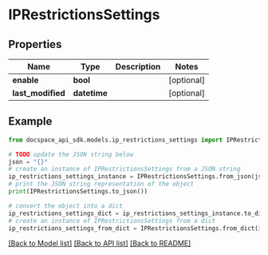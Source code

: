 # IPRestrictionsSettings

## Properties

Name | Type | Description | Notes
------------ | ------------- | ------------- | -------------
**enable** | **bool** |  | [optional] 
**last_modified** | **datetime** |  | [optional] 

## Example

```python
from docspace_api_sdk.models.ip_restrictions_settings import IPRestrictionsSettings

# TODO update the JSON string below
json = "{}"
# create an instance of IPRestrictionsSettings from a JSON string
ip_restrictions_settings_instance = IPRestrictionsSettings.from_json(json)
# print the JSON string representation of the object
print(IPRestrictionsSettings.to_json())

# convert the object into a dict
ip_restrictions_settings_dict = ip_restrictions_settings_instance.to_dict()
# create an instance of IPRestrictionsSettings from a dict
ip_restrictions_settings_from_dict = IPRestrictionsSettings.from_dict(ip_restrictions_settings_dict)
```
[[Back to Model list]](../README.md#documentation-for-models) [[Back to API list]](../README.md#documentation-for-api-endpoints) [[Back to README]](../README.md)


